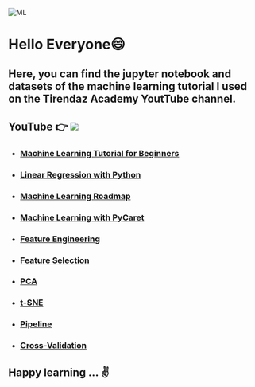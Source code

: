 ![ML](https://img.freepik.com/free-photo/medium-shot-man-wearing-vr-glasses_23-2149126949.jpg?t=st=1653475734~exp=1653476334~hmac=bcedadef21bf550683bfe31bf5bcd8c6d0721fa979313daa0c95eb7f3ae29df2&w=1380)

# Hello Everyone😄

## Here, you can find the jupyter notebook and datasets of the machine learning tutorial I used on the Tirendaz Academy YoutTube channel. 

## YouTube 👉  [![](https://img.shields.io/badge/YouTube-English-deeppink?&logo=youtube&logoColor=white)]([https://www.youtube.com/watch?v=7p-an2KTO5o&list=PLfMRLSpipmfuumcvO3fObVAUpSqYAcZmF](https://www.youtube.com/playlist?list=PLbQRubTta6feDmLJPVlmB4WsP4kDpmQTQ))

- ### [Machine Learning Tutorial for Beginners](https://youtu.be/JtzFEZYFUlY)
- ### [Linear Regression with Python](https://youtu.be/v-XZXPdXFn0)
- ### [Machine Learning Roadmap](https://youtu.be/Wl3XZ6645pM)
- ### [Machine Learning with PyCaret](https://youtu.be/LEJlW6STeB0)
- ### [Feature Engineering](https://youtu.be/fwGjH-Vr3Bg)
- ### [Feature Selection](https://youtu.be/zgWXgX8wP3M)
- ### [PCA](https://youtu.be/BE2uFaF8Gsc)
- ### [t-SNE](https://youtu.be/Oia1VuLeBug)
- ### [Pipeline](https://youtu.be/WRef5Xfthdw)
- ### [Cross-Validation](https://www.youtube.com/watch?v=3QdyBNqCuvU&list=PLbQRubTta6feDmLJPVlmB4WsP4kDpmQTQ&index=9&pp=sAQB)

## Happy learning ... ✌️ 

 

